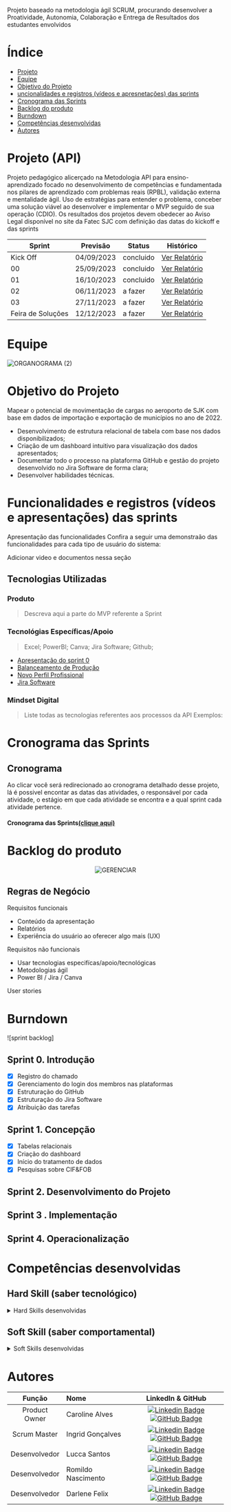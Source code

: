 Projeto baseado na metodologia ágil SCRUM, procurando desenvolver a Proatividade, Autonomia, Colaboração e Entrega de Resultados dos estudantes envolvidos

# Índice

* [Projeto](#projeto-template)
* [Equipe](#equipe)
* [Objetivo do Projeto](#objetivo-do-projeto)
* [uncionalidades e registros (vídeos e apresnetações) das sprints](#uncionalidades-e-registros-(vídeos-e-apresnetações)-das-sprints)
* [Cronograma das Sprints](#Cronograma-das-Sprints)
* [Backlog do produto](#Backlog-do-produto)
* [Burndown](#Burndown)
* [Competências desenvolvidas](#competências-desenvolvidas)
* [Autores](#autores)

# Projeto (API) 
Projeto pedagógico alicerçado na Metodologia API para ensino-aprendizado focado no desenvolvimento de competências e fundamentada nos pilares de aprendizado com problemas reais (RPBL), validação externa e mentalidade ágil. 
Uso de estratégias para entender o problema, conceber uma solução viável ao desenvolver e implementar o MVP seguido de sua operação (CDIO). 
Os resultados dos projetos devem obedecer ao Aviso Legal disponível no site da Fatec SJC com definição das datas do kickoff e das sprints

Sprint | Previsão | Status| Histórico|
|------|--------|------|--------|
|Kick Off | 04/09/2023 | concluido| [Ver Relatório](https://fatecsjc-prd.azurewebsites.net/downloads/estagio/modelo_relatorio_estagio_gpi.docx) | 
|00 | 25/09/2023 | concluido| [Ver Relatório](https://github.com/LogixFatec/LOGIX_API/files/12714675/RELATORIO.DE.API.docx) | 
|01| 16/10/2023  | concluido |[Ver Relatório](https://github.com/LogixFatec/LOGIX_API/files/12910312/RELATORIO.DE.API.2.docx) | 
|02| 06/11/2023 | a fazer|[Ver Relatório](https://fatecsjc-prd.azurewebsites.net/downloads/estagio/modelo_relatorio_estagio_gpi.docx) | 
|03| 27/11/2023 |a fazer |[Ver Relatório](https://fatecsjc-prd.azurewebsites.net/downloads/estagio/modelo_relatorio_estagio_gpi.docx)  | 
|Feira de Soluções|12/12/2023 |a fazer |[Ver Relatório](https://fatecsjc-prd.azurewebsites.net/downloads/estagio/modelo_relatorio_estagio_gpi.docx) |

# Equipe
![ORGANOGRAMA (2)](https://github.com/LogixFatec/LOGIX_API/assets/144241887/07d9f25f-c03a-486d-9fc2-021aed0fd0ab)


# Objetivo do Projeto
Mapear o potencial de movimentação de cargas no aeroporto de SJK com base em dados de importação e exportação de municípios no ano de 2022.
* Desenvolvimento de estrutura relacional de tabela com base nos dados disponibilizados;
* Criação de um dashboard intuitivo para visualização dos dados apresentados;
* Documentar todo o processo na plataforma GitHub e gestão do projeto desenvolvido no Jira Software de forma clara;
* Desenvolver habilidades técnicas.

# Funcionalidades e registros (vídeos e apresentações) das sprints

Apresentação das funcionalidades
Confira a seguir uma demonstraão das funcionalidades para cada tipo de usuário do sistema:

Adicionar video e documentos nessa seção


## Tecnologias Utilizadas
  ### Produto 
  > Descreva aqui a parte do MVP referente a Sprint

 ### Tecnológias Específicas/Apoio
 > Excel;
> PowerBI;
> Canva;
> Jira Software;
> Github;
>
- [Apresentação do sprint 0](https://canva.com/design/DAFu_OM8OWU/0_BdT6dktJ2FitG3d8embQ/edit)
- [Balanceamento de Produção](nomus.com.br/blog-industrial/balanceamento-de-linha/)
- [Novo Perfil Profissional](https://repositorio.unesp.br/handle/11449/237929)
- [Jira Software](https://logix0309.atlassian.net)
  
 ### Mindset Digital
> Liste todas as tecnologias referentes aos processos da API
Exemplos:

# Cronograma das Sprints

## Cronograma
Ao clicar você será redirecionado ao cronograma detalhado desse projeto, lá é possivel encontar as datas das atividades, o responsável por cada atividade, o estágio em que cada atividade se encontra e a qual sprint cada atividade pertence.

#### Cronograma das Sprints[(clique aqui)](https://github.com/users/AndreLuizRibeiro/projects/4)

# Backlog do produto
  
<div align="center">
    
![GERENCIAR](https://github.com/LogixFatec/LOGIX_API/assets/144241887/81d9f320-569d-4eb7-973f-e565436e5ed0)
</div>

Regras de Negócio
- 

Requisitos funcionais 
- Conteúdo da apresentação   
- Relatórios 
- Experiência do usuário ao oferecer algo mais (UX)

  
Requisitos não funcionais
- Usar tecnologias especifícas/apoio/tecnológicas 
- Metodologias ágil
- Power BI / Jira / Canva
  
User stories

# Burndown
![sprint backlog]

## Sprint 0. Introdução
- [x] Registro do chamado
- [x] Gerenciamento do login dos membros nas plataformas
- [x] Estruturação do GitHub
- [x] Estruturação do Jira Software
- [X] Atribuição das tarefas

## Sprint 1. Concepção
- [X] Tabelas relacionais
- [X] Criação do dashboard
- [X] Início do tratamento de dados
- [X] Pesquisas sobre CIF&FOB

## Sprint 2. Desenvolvimento do Projeto

## Sprint 3 . Implementação

      
## Sprint 4. Operacionalização



# Competências desenvolvidas

## Hard Skill (saber tecnológico)
<details>
<summary>Hard Skills desenvolvidas</summary>
  
| Tecnologia/Metodologia | Classificação |
| ---------------------- | ------------- |
| GitHub |  ☆ ☆ ☆ ☆ ☆ ☆ ☆ ☆ ☆ ☆ |
| Gestão de Projetos |☆ ☆ ☆ ☆ ☆ ☆ ☆ ☆ ☆ ☆ |
| Scrum Master | ☆ ☆ ☆ ☆ ☆ ☆ ☆ ☆ ☆ ☆ |
| Prodct Owner | ☆ ☆ ☆ ☆ ☆ ☆ ☆ ☆ ☆ ☆ |
| Markdown | ☆ ☆ ☆ ☆ ☆ ☆ ☆ ☆ ☆ ☆ |
| Git Projects | ☆ ☆ ☆ ☆ ☆ ☆ ☆ ☆ ☆ ☆ |
 
</details>

## Soft Skill (saber comportamental)
<details>
<summary>Soft Skills desenvolvidas</summary>

| Habilidades | Classificação |
| ---------------------- | ------------- |
| Colaboração | ☆ ☆ ☆ ☆ ☆ ☆ ☆ ☆ ☆ ☆ |
| Proatividade| ☆ ☆ ☆ ☆ ☆ ☆ ☆ ☆ ☆ ☆ |
| Pensamento Crítico | ☆ ☆ ☆ ☆ ☆ ☆ ☆ ☆ ☆ ☆ |
| Gerenciamento de Tempo | ☆ ☆ ☆ ☆ ☆ ☆ ☆ ☆ ☆ ☆ |
| Adaptabilidade | ☆ ☆ ☆ ☆ ☆ ☆ ☆ ☆ ☆ ☆ |
| Resiliência | ☆ ☆ ☆ ☆ ☆ ☆ ☆ ☆ ☆ ☆ |

</details>

# Autores
|    Função     | Nome                                  |                                                                                                                                                      LinkedIn & GitHub                                                                                                                                                      |
| :-----------: | :------------------------------------ | :-------------------------------------------------------------------------------------------------------------------------------------------------------------------------------------------------------------------------------------------------------------------------------------------------------------------------: |
| Product Owner |  Caroline Alves |     [![Linkedin Badge](https://img.shields.io/badge/Linkedin-blue?style=flat-square&logo=Linkedin&logoColor=white)](https://www.linkedin.com/in/caroline-alves-04b776264/) [![GitHub Badge](https://img.shields.io/badge/GitHub-111217?style=flat-square&logo=github&logoColor=white)](https://github.com/carolinealvs) |
| Scrum Master  | Ingrid Gonçalves |     [![Linkedin Badge](https://img.shields.io/badge/Linkedin-blue?style=flat-square&logo=Linkedin&logoColor=white)](https://www.linkedin.com/in/ingrid-gon%C3%A7alves-153637205/) [![GitHub Badge](https://img.shields.io/badge/GitHub-111217?style=flat-square&logo=github&logoColor=white)](https://github.com/Ingridlog) |
| Desenvolvedor  | Lucca Santos |         [![Linkedin Badge](https://img.shields.io/badge/Linkedin-blue?style=flat-square&logo=Linkedin&logoColor=white)](https://www.linkedin.com/in/lucca-silva-801a05213/) [![GitHub Badge](https://img.shields.io/badge/GitHub-111217?style=flat-square&logo=github&logoColor=white)](https://github.com/pyramidheather) |
| Desenvolvedor | Romildo Nascimento |         [![Linkedin Badge](https://img.shields.io/badge/Linkedin-blue?style=flat-square&logo=Linkedin&logoColor=white)](https://www.linkedin.com/in/caroline-alves-04b776264/) [![GitHub Badge](https://img.shields.io/badge/GitHub-111217?style=flat-square&logo=github&logoColor=white)](https://github.com/RomildoNascimento) |
|  Desenvolvedor  | Darlene Felix |  [![Linkedin Badge](https://img.shields.io/badge/Linkedin-blue?style=flat-square&logo=Linkedin&logoColor=white)](https://www.linkedin.com/in/darlene-felix-lima-0a8711291/) [![GitHub Badge](https://img.shields.io/badge/GitHub-111217?style=flat-square&logo=github&logoColor=white)](https://github.com/DarleneLima) |


